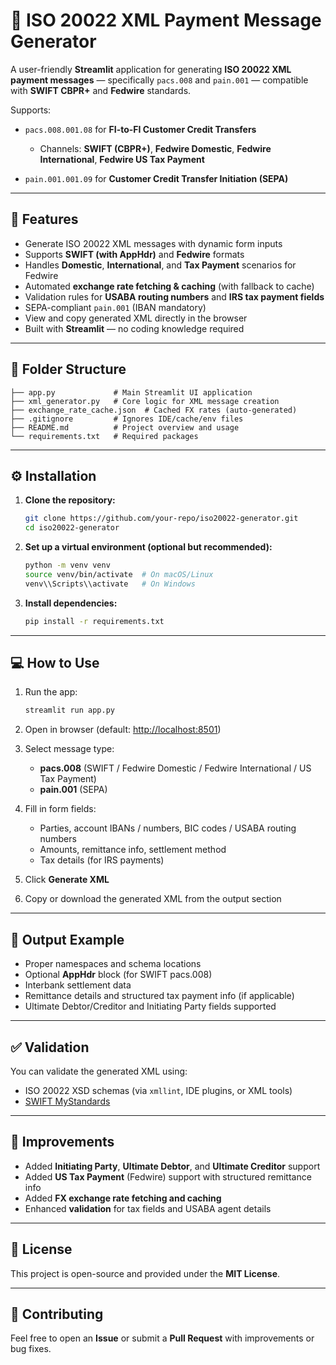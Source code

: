 # 🧾 ISO 20022 XML Payment Message Generator

A user-friendly **Streamlit** application for generating **ISO 20022 XML payment messages** — specifically `pacs.008` and `pain.001` — compatible with **SWIFT CBPR+** and **Fedwire** standards.

Supports:

* `pacs.008.001.08` for **FI-to-FI Customer Credit Transfers**

  * Channels: **SWIFT (CBPR+)**, **Fedwire Domestic**, **Fedwire International**, **Fedwire US Tax Payment**
* `pain.001.001.09` for **Customer Credit Transfer Initiation (SEPA)**

---

## 🚀 Features

* Generate ISO 20022 XML messages with dynamic form inputs
* Supports **SWIFT (with AppHdr)** and **Fedwire** formats
* Handles **Domestic**, **International**, and **Tax Payment** scenarios for Fedwire
* Automated **exchange rate fetching & caching** (with fallback to cache)
* Validation rules for **USABA routing numbers** and **IRS tax payment fields**
* SEPA-compliant `pain.001` (IBAN mandatory)
* View and copy generated XML directly in the browser
* Built with **Streamlit** — no coding knowledge required

---

## 📁 Folder Structure

```
├── app.py             # Main Streamlit UI application
├── xml_generator.py   # Core logic for XML message creation
├── exchange_rate_cache.json  # Cached FX rates (auto-generated)
├── .gitignore         # Ignores IDE/cache/env files
├── README.md          # Project overview and usage
└── requirements.txt   # Required packages
```

---

## ⚙️ Installation

1. **Clone the repository:**

   ```bash
   git clone https://github.com/your-repo/iso20022-generator.git
   cd iso20022-generator
   ```

2. **Set up a virtual environment (optional but recommended):**

   ```bash
   python -m venv venv
   source venv/bin/activate  # On macOS/Linux
   venv\\Scripts\\activate   # On Windows
   ```

3. **Install dependencies:**

   ```bash
   pip install -r requirements.txt
   ```

---

## 💻 How to Use

1. Run the app:

   ```bash
   streamlit run app.py
   ```

2. Open in browser (default: [http://localhost:8501](http://localhost:8501))

3. Select message type:

   * **pacs.008** (SWIFT / Fedwire Domestic / Fedwire International / US Tax Payment)
   * **pain.001** (SEPA)

4. Fill in form fields:

   * Parties, account IBANs / numbers, BIC codes / USABA routing numbers
   * Amounts, remittance info, settlement method
   * Tax details (for IRS payments)

5. Click **Generate XML**

6. Copy or download the generated XML from the output section

---

## 📜 Output Example

* Proper namespaces and schema locations
* Optional **AppHdr** block (for SWIFT pacs.008)
* Interbank settlement data
* Remittance details and structured tax payment info (if applicable)
* Ultimate Debtor/Creditor and Initiating Party fields supported

---

## ✅ Validation

You can validate the generated XML using:

* ISO 20022 XSD schemas (via `xmllint`, IDE plugins, or XML tools)
* [SWIFT MyStandards](https://www.swift.com/mystandards)

---

## 📌 Improvements

* Added **Initiating Party**, **Ultimate Debtor**, and **Ultimate Creditor** support
* Added **US Tax Payment** (Fedwire) support with structured remittance info
* Added **FX exchange rate fetching and caching**
* Enhanced **validation** for tax fields and USABA agent details

---

## 📄 License

This project is open-source and provided under the **MIT License**.

---

## 🤝 Contributing

Feel free to open an **Issue** or submit a **Pull Request** with improvements or bug fixes.
